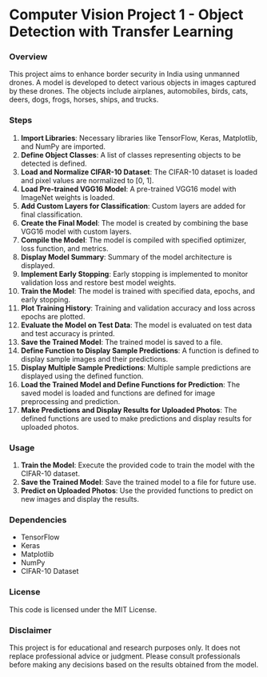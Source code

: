 # Computer Vision Project 1 - Object Detection with Transfer Learning

### Overview
This project aims to enhance border security in India using unmanned drones. A model is developed to detect various objects in images captured by these drones. The objects include airplanes, automobiles, birds, cats, deers, dogs, frogs, horses, ships, and trucks.

### Steps
1. **Import Libraries**: Necessary libraries like TensorFlow, Keras, Matplotlib, and NumPy are imported.
2. **Define Object Classes**: A list of classes representing objects to be detected is defined.
3. **Load and Normalize CIFAR-10 Dataset**: The CIFAR-10 dataset is loaded and pixel values are normalized to [0, 1].
4. **Load Pre-trained VGG16 Model**: A pre-trained VGG16 model with ImageNet weights is loaded.
5. **Add Custom Layers for Classification**: Custom layers are added for final classification.
6. **Create the Final Model**: The model is created by combining the base VGG16 model with custom layers.
7. **Compile the Model**: The model is compiled with specified optimizer, loss function, and metrics.
8. **Display Model Summary**: Summary of the model architecture is displayed.
9. **Implement Early Stopping**: Early stopping is implemented to monitor validation loss and restore best model weights.
10. **Train the Model**: The model is trained with specified data, epochs, and early stopping.
11. **Plot Training History**: Training and validation accuracy and loss across epochs are plotted.
12. **Evaluate the Model on Test Data**: The model is evaluated on test data and test accuracy is printed.
13. **Save the Trained Model**: The trained model is saved to a file.
14. **Define Function to Display Sample Predictions**: A function is defined to display sample images and their predictions.
15. **Display Multiple Sample Predictions**: Multiple sample predictions are displayed using the defined function.
16. **Load the Trained Model and Define Functions for Prediction**: The saved model is loaded and functions are defined for image preprocessing and prediction.
17. **Make Predictions and Display Results for Uploaded Photos**: The defined functions are used to make predictions and display results for uploaded photos.

### Usage
1. **Train the Model**: Execute the provided code to train the model with the CIFAR-10 dataset.
2. **Save the Trained Model**: Save the trained model to a file for future use.
3. **Predict on Uploaded Photos**: Use the provided functions to predict on new images and display the results.

### Dependencies
- TensorFlow
- Keras
- Matplotlib
- NumPy
- CIFAR-10 Dataset

### License
This code is licensed under the MIT License.

### Disclaimer
This project is for educational and research purposes only. It does not replace professional advice or judgment. Please consult professionals before making any decisions based on the results obtained from the model.